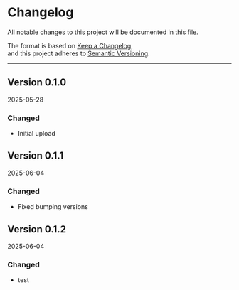 # Changelog

All notable changes to this project will be documented in this file.

The format is based on [Keep a Changelog](https://keepachangelog.com/en/1.0.0/),  
and this project adheres to [Semantic Versioning](https://semver.org/).

---

## Version 0.1.0 
2025-05-28
### Changed
- Initial upload

## Version 0.1.1 
2025-06-04
### Changed
- Fixed bumping versions

## Version 0.1.2 
2025-06-04
### Changed
- test
